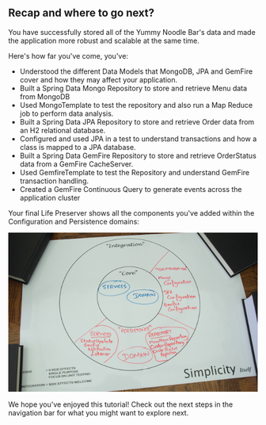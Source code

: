 ## Recap and where to go next?

You have successfully stored all of the Yummy Noodle Bar's data and made the application more robust and scalable at the same time.

Here's how far you've come, you've:

* Understood the different Data Models that MongoDB, JPA and GemFire cover and how they may affect your application.
* Built a Spring Data Mongo Repository to store and retrieve Menu data from MongoDB
* Used MongoTemplate to test the repository and also run a Map Reduce job to perform data analysis.
* Built a Spring Data JPA Repository to store and retrieve Order data from an H2 relational database.
* Configured and used JPA in a test to understand transactions and how a class is mapped to a JPA database.
* Built a Spring Data GemFire Repository to store and retrieve OrderStatus data from a GemFire CacheServer.
* Used GemfireTemplate to test the Repository and understand GemFire transaction handling.
* Created a GemFire Continuous Query to generate events across the application cluster

Your final Life Preserver shows all the components you've added within the Configuration and Persistence domains:

![Life Preserver showing all Domains completed in this Tutorial](../images/life-preserver-11.png)

We hope you've enjoyed this tutorial! Check out the next steps in the navigation bar for what you might want to explore next.